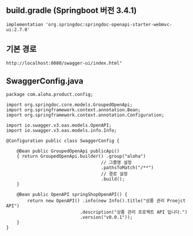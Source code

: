 ## build.gradle (Springboot 버전 3.4.1)
    implementation 'org.springdoc:springdoc-openapi-starter-webmvc-ui:2.7.0'

## 기본 경로
    http://localhost:8080/swagger-ui/index.html"

## SwaggerConfig.java
    package com.aloha.product.config;

    import org.springdoc.core.models.GroupedOpenApi;
    import org.springframework.context.annotation.Bean;
    import org.springframework.context.annotation.Configuration;

    import io.swagger.v3.oas.models.OpenAPI;
    import io.swagger.v3.oas.models.info.Info;

    @Configuration public class SwaggerConfig { 

        @Bean public GroupedOpenApi publicApi() 
        { return GroupedOpenApi.builder() .group("aloha") 
                                        // 그룹명 설정 
                                        .pathsToMatch("/**") 
                                        // 경로 설정 
                                        .build(); 
        } 
        
        @Bean public OpenAPI springShopOpenAPI() { 
            return new OpenAPI() .info(new Info().title("상품 관리 Proejct API") 
                                .description("상품 관리 프로젝트 API 입니다.") 
                                .version("v0.0.1")); 
        } 
    }